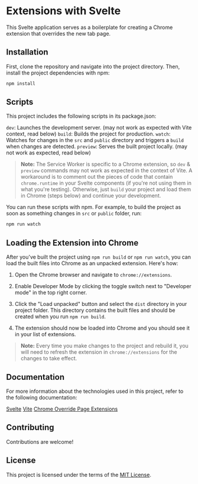 # Extensions with Svelte

This Svelte application serves as a boilerplate for creating a Chrome extension that overrides the new tab page.

## Installation
First, clone the repository and navigate into the project directory. Then, install the project dependencies with npm:

```sh
npm install
```

## Scripts
This project includes the following scripts in its package.json:

`dev`: Launches the development server. (may not work as expected with Vite context, read below)
`build`: Builds the project for production.
`watch`: Watches for changes in the `src` and `public` directory and triggers a `build` when changes are detected.
`preview`: Serves the built project locally. (may not work as expected, read below)

> **Note:** The Service Worker is specific to a Chrome extension, so `dev` & `preview` commands may not work as expected in the context of Vite. 
A workaround is to comment out the pieces of code that contain `chrome.runtime` in your Svelte components (if you're not using them in what you're testing).
Otherwise, just `build` your project and load them in Chrome (steps below) and continue your development.


You can run these scripts with npm. For example, to build the project as soon as something changes in `src` or `public` folder, run:

```sh
npm run watch
```
## Loading the Extension into Chrome

After you've built the project using `npm run build` or `npm run watch`, you can load the built files into Chrome as an unpacked extension. Here's how:

1. Open the Chrome browser and navigate to `chrome://extensions`.

2. Enable Developer Mode by clicking the toggle switch next to "Developer mode" in the top right corner.

3. Click the "Load unpacked" button and select the `dist` directory in your project folder. This directory contains the built files and should be created when you run `npm run build`.

4. The extension should now be loaded into Chrome and you should see it in your list of extensions.

> **Note:** Every time you make changes to the project and rebuild it, you will need to refresh the extension in `chrome://extensions` for the changes to take effect.

## Documentation
For more information about the technologies used in this project, refer to the following documentation:

[Svelte](https://svelte.dev)
[Vite](https://vitejs.dev)
[Chrome Override Page Extensions](https://developer.chrome.com/docs/extensions/develop/ui/override-chrome-pages)

## Contributing
Contributions are welcome!

## License
This project is licensed under the terms of the [MIT License](LICENSE).
